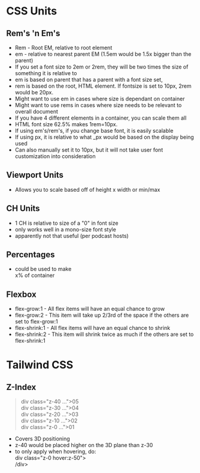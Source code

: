 # CSS Units #

## Rem's 'n Em's ##

* Rem - Root EM, relative to root element
* em - relative to nearest parent EM (1.5em would be 1.5x bigger than the parent)
* If you set a font size to 2em or 2rem, they will be two times the size of something it is relative to
* em is based on parent that has a parent with a font size set, 
* rem is based on the root, HTML element. If fontsize is set to 10px, 2rem would be 20px.
* Might want to use em in cases where size is dependant on container
* Might want to use rems in cases where size needs to be relevant to overall document
* If you have 4 different elements in a container, you can scale them all
* HTML font size 62.5% makes 1rem=10px.
* If using em's/rem's, if you change base font, it is easily scalable
* If using px, it is relative to what _px would be based on the display being used
* Can also manually set it to 10px, but it will not take user font customization into consideration

## Viewport Units ##

* Allows you to scale based off of height x width or min/max

## CH Units ##

* 1 CH is relative to size of a "0" in font size
* only works well in a mono-size font style
* apparently not that useful (per podcast hosts)

## Percentages ##

* could be used to make <div></div> x% of container

## Flexbox ##

* flex-grow:1 - All flex items will have an equal chance to grow
* flex-grow:2 - This item will take up 2/3rd of the space if the others are set to flex-grow:1
* flex-shrink:1 - All flex items will have an equal chance to shrink
* flex-shrink:2 - This item will shrink twice as much if the others are set to flex-shrink:1

# Tailwind CSS #

## Z-Index ##
> div class="z-40 ...">05</div>  
div class="z-30 ...">04</div>  
div class="z-20 ...">03</div>  
div class="z-10 ...">02</div>  
div class="z-0 ...">01</div>  
* Covers 3D positioning
* z-40 would be placed higher on the 3D plane than z-30
* to only apply when hovering, do:  
div class="z-0 hover:z-50">  
/div>


